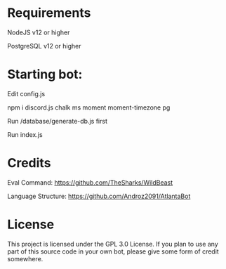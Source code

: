 # Requirements

NodeJS v12 or higher

PostgreSQL v12 or higher


# Starting bot:

Edit config.js

npm i discord.js chalk ms moment moment-timezone pg

Run /database/generate-db.js first

Run index.js


# Credits

Eval Command: https://github.com/TheSharks/WildBeast

Language Structure: https://github.com/Androz2091/AtlantaBot


# License

This project is licensed under the GPL 3.0 License. If you plan to use any part of this source code in your own bot, please give some form of credit somewhere.
